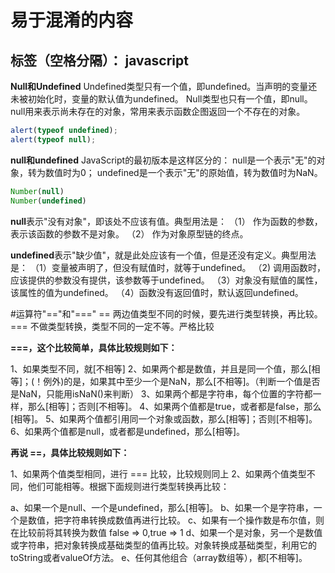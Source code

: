 ﻿# 易于混淆的内容

标签（空格分隔）： javascript
---

**Null和Undefined**
Undefined类型只有一个值，即undefined。当声明的变量还未被初始化时，变量的默认值为undefined。
Null类型也只有一个值，即null。null用来表示尚未存在的对象，常用来表示函数企图返回一个不存在的对象。

``` javaScript
alert(typeof undefined);
alert(typeof null); 

```
**null和undefined**
JavaScript的最初版本是这样区分的：
null是一个表示"无"的对象，转为数值时为0；
undefined是一个表示"无"的原始值，转为数值时为NaN。

``` javaScript
Number(null)
Number(undefined)
```

**null**表示"没有对象"，即该处不应该有值。典型用法是：
（1） 作为函数的参数，表示该函数的参数不是对象。
（2） 作为对象原型链的终点。

**undefined**表示"缺少值"，就是此处应该有一个值，但是还没有定义。典型用法是：
（1）变量被声明了，但没有赋值时，就等于undefined。
（2) 调用函数时，应该提供的参数没有提供，该参数等于undefined。
（3）对象没有赋值的属性，该属性的值为undefined。
（4）函数没有返回值时，默认返回undefined。

#运算符"=="和"==="
 ==  两边值类型不同的时候，要先进行类型转换，再比较。
 === 不做类型转换，类型不同的一定不等。严格比较
 
  **===，这个比较简单，具体比较规则如下：** 

1、如果类型不同，就[不相等] 
2、如果两个都是数值，并且是同一个值，那么[相等]；(！例外)的是，如果其中至少一个是NaN，那么[不相等]。（判断一个值是否是NaN，只能用isNaN()来判断） 
3、如果两个都是字符串，每个位置的字符都一样，那么[相等]；否则[不相等]。 
4、如果两个值都是true，或者都是false，那么[相等]。 
5、如果两个值都引用同一个对象或函数，那么[相等]；否则[不相等]。 
6、如果两个值都是null，或者都是undefined，那么[相等]。 

**再说 ==，具体比较规则如下：** 

1、如果两个值类型相同，进行 === 比较，比较规则同上 
2、如果两个值类型不同，他们可能相等。根据下面规则进行类型转换再比较： 

a、如果一个是null、一个是undefined，那么[相等]。 
b、如果一个是字符串，一个是数值，把字符串转换成数值再进行比较。 
c、如果有一个操作数是布尔值，则在比较前将其转换为数值 false => 0,true => 1
d、如果一个是对象，另一个是数值或字符串，把对象转换成基础类型的值再比较。对象转换成基础类型，利用它的toString或者valueOf方法。
e、任何其他组合（array数组等），都[不相等]。 
